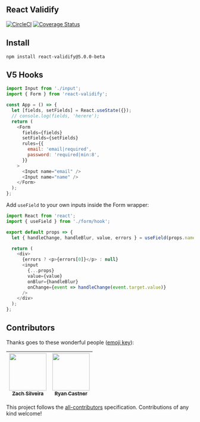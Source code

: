 ## React Validify

[![CircleCI](https://circleci.com/gh/navjobs/validify.svg?style=svg)](https://circleci.com/gh/navjobs/validify)
[![Coverage Status](https://coveralls.io/repos/github/navjobs/validify/badge.svg?branch=master)](https://coveralls.io/github/navjobs/validify?branch=master)

## Install

```
npm install react-validify@5.0.0-beta
```

## V5 Hooks

```js
import Input from './input';
import { Form } from 'react-validify';

const App = () => {
  let [fields, setFields] = React.useState({});
  // console.log(fields, 'herere');
  return (
    <Form
      fields={fields}
      setFields={setFields}
      rules={{
        email: 'email|required',
        password: 'required|min:8',
      }}
    >
      <Input name="email" />
      <Input name="name" />
    </Form>
  );
};
```

Add `useField` to your own inputs inside the Form wrapper:

```js
import React from 'react';
import { useField } from './form/hook';

export default props => {
  let { handleChange, handleBlur, value, errors } = useField(props.name);

  return (
    <div>
      {errors ? <p>{errors[0]}</p> : null}
      <input
        {...props}
        value={value}
        onBlur={handleBlur}
        onChange={event => handleChange(event.target.value)}
      />
    </div>
  );
};

```

## Contributors

Thanks goes to these wonderful people ([emoji key](https://github.com/kentcdodds/all-contributors#emoji-key)):

<!-- ALL-CONTRIBUTORS-LIST:START - Do not remove or modify this section -->

| [<img src="https://avatars0.githubusercontent.com/u/449136?v=4" width="100px;"/><br /><sub>Zach Silveira</sub>](https://zach.codes)<br /> | [<img src="https://avatars1.githubusercontent.com/u/2430381?v=4" width="100px;"/><br /><sub>Ryan Castner</sub>](http://audiolion.github.io)<br /> |
| :---------------------------------------------------------------------------------------------------------------------------------------: | :-----------------------------------------------------------------------------------------------------------------------------------------------: |


<!-- ALL-CONTRIBUTORS-LIST:END -->

This project follows the [all-contributors](https://github.com/kentcdodds/all-contributors) specification. Contributions of any kind welcome!
